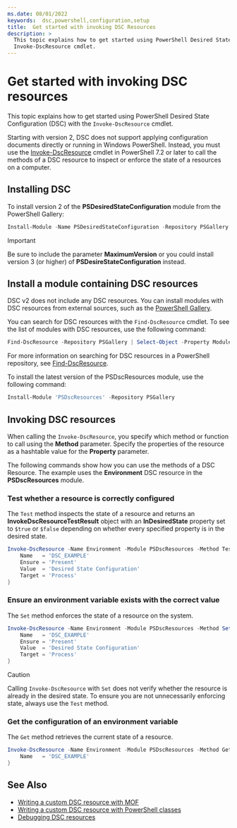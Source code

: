 ```yaml
---
ms.date: 08/01/2022
keywords:  dsc,powershell,configuration,setup
title:  Get started with invoking DSC Resources
description: >
  This topic explains how to get started using PowerShell Desired State Configuration (DSC) with the
  Invoke-DscResource cmdlet.
---
```


# Get started with invoking DSC resources

This topic explains how to get started using PowerShell Desired State Configuration (DSC) with the
`Invoke-DscResource` cmdlet.

Starting with version 2, DSC does not support applying configuration documents directly or running
in Windows PowerShell. Instead, you must use the [Invoke-DscResource][1]
cmdlet in PowerShell 7.2 or later to call the methods of a DSC resource to inspect or enforce the
state of a resources on a computer.

## Installing DSC

To install version 2 of the **PSDesiredStateConfiguration** module from the PowerShell Gallery:

```powershell
Install-Module -Name PSDesiredStateConfiguration -Repository PSGallery -MaximumVersion 2.99
```

> [!IMPORTANT]
> Be sure to include the parameter **MaximumVersion** or you could install version 3 (or higher) of
> **PSDesireStateConfiguration** instead.

## Install a module containing DSC resources

DSC v2 does not include any DSC resources. You can install modules with DSC resources from external
sources, such as the [PowerShell Gallery][2].

You can search for DSC resources with the `Find-DscResource` cmdlet. To see the list of modules with
DSC resources, use the following command:

```powershell
Find-DscResource -Repository PSGallery | Select-Object -Property ModuleName, Version -Unique
```

For more information on searching for DSC resources in a PowerShell repository, see
[Find-DscResource][3].

To install the latest version of the PSDscResources module, use the following command:

```PowerShell
Install-Module 'PSDscResources' -Repository PSGallery
```

## Invoking DSC resources

When calling the `Invoke-DscResource`, you specify which method or function to call using the
**Method** parameter. Specify the properties of the resource as a hashtable value for the
**Property** parameter.

The following commands show how you can use the methods of a DSC Resource. The example uses the
**Environment** DSC resource in the **PSDscResources** module.

### Test whether a resource is correctly configured

The `Test` method inspects the state of a resource and returns an **InvokeDscResourceTestResult**
object with an **InDesiredState** property set to `$true` or `$false` depending on whether every
specified property is in the desired state.

```powershell
Invoke-DscResource -Name Environment -Module PSDscResources -Method Test -Property @{
    Name   = 'DSC_EXAMPLE'
    Ensure = 'Present'
    Value  = 'Desired State Configuration'
    Target = 'Process'
}
```

### Ensure an environment variable exists with the correct value

The `Set` method enforces the state of a resource on the system.

```powershell
Invoke-DscResource -Name Environment -Module PSDscResources -Method Set -Property @{
    Name   = 'DSC_EXAMPLE'
    Ensure = 'Present'
    Value  = 'Desired State Configuration'
    Target = 'Process'
}
```

> [!CAUTION]
> Calling `Invoke-DscResource` with `Set` does not verify whether the resource is already in the
> desired state. To ensure you are not unnecessarily enforcing state, always use the `Test` method.

### Get the configuration of an environment variable

The `Get` method retrieves the current state of a resource.

```powershell
Invoke-DscResource -Name Environment -Module PSDscResources -Method Get -Property @{
    Name   = 'DSC_EXAMPLE'
}
```

<!-- Commented out for now: this section implies that it (and the companion authoring doc) should
     be removed and a note added to the overview that composite resources are not supported.

> [!NOTE]
> Directly calling composite resource methods is not supported. Instead, call the methods of the
> underlying resources that make up the composite resource.
-->

## See Also

- [Writing a custom DSC resource with MOF][3]
- [Writing a custom DSC resource with PowerShell classes][4]
- [Debugging DSC resources][5]

<!-- Reference Links -->

[1]: /powershell/module/PSDesiredStateConfiguration/Invoke-DscResource
[2]: https://www.powershellgallery.com/
[3]:/powershell/module/powershellget/find-dscresource
[4]: ../resources/authoringResourceMOF.md
[5]: ../resources/authoringResourceClass.md
[6]: ../troubleshooting/debugResource.md
